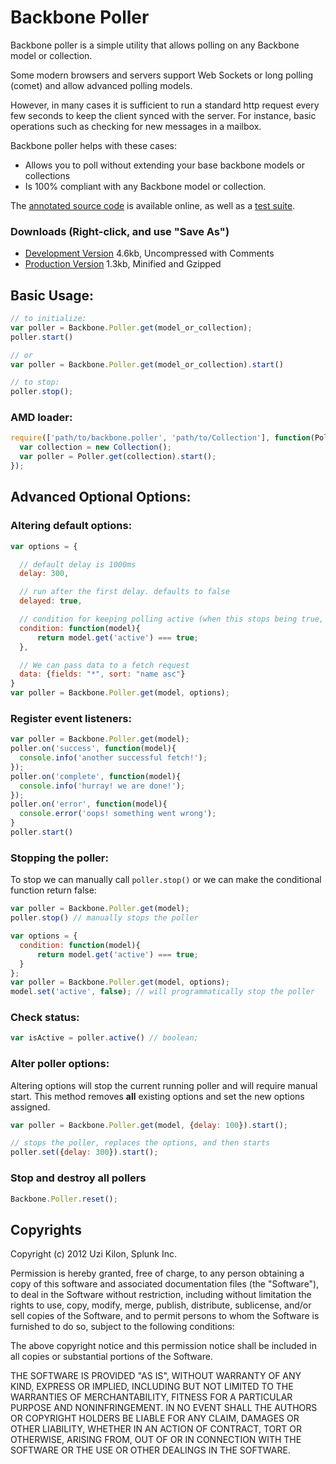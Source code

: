 # Backbone Poller
Backbone poller is a simple utility that allows polling on any Backbone model or collection.

Some modern browsers and servers support Web Sockets or long polling (comet) and allow advanced polling models.

However, in many cases it is sufficient to run a standard http request every few seconds to keep the client synced with the server. For instance, basic operations such as checking for new messages in a mailbox.

Backbone poller helps with these cases:

- Allows you to poll without extending your base backbone models or collections
- Is 100% compliant with any Backbone model or collection.

The [annotated source code](<http://uzikilon.github.com/backbone-poller/>) is available online, as well as a [test suite](<http://uzikilon.github.com/backbone-poller/SpecRunner.html>).

### Downloads (Right-click, and use "Save As")

- [Development Version](<https://raw.github.com/uzikilon/backbone-poller/0.2.7/backbone.poller.js>)    4.6kb, Uncompressed with Comments
- [Production Version](<https://raw.github.com/uzikilon/backbone-poller/0.2.7/backbone.poller.min.js>)   1.3kb, Minified and Gzipped


## Basic Usage:
``` javascript
// to initialize:
var poller = Backbone.Poller.get(model_or_collection);
poller.start()

// or
var poller = Backbone.Poller.get(model_or_collection).start()

// to stop:
poller.stop();
```

### AMD loader:
``` javascript
require(['path/to/backbone.poller', 'path/to/Collection'], function(Poller, Collection) {
  var collection = new Collection();
  var poller = Poller.get(collection).start();
});
```

## Advanced Optional Options:

### Altering default options:
``` javascript
var options = {

  // default delay is 1000ms
  delay: 300,

  // run after the first delay. defaults to false
  delayed: true,

  // condition for keeping polling active (when this stops being true, polling will stop)
  condition: function(model){
      return model.get('active') === true;
  },

  // We can pass data to a fetch request
  data: {fields: "*", sort: "name asc"}
}
var poller = Backbone.Poller.get(model, options);
```

### Register event listeners:
``` javascript
var poller = Backbone.Poller.get(model);
poller.on('success', function(model){
  console.info('another successful fetch!');
});
poller.on('complete', function(model){
  console.info('hurray! we are done!');
});
poller.on('error', function(model){
  console.error('oops! something went wrong');
}
poller.start()
```
### Stopping the poller:
To stop we can manually call `poller.stop()` or we can make the conditional function return false:
``` javascript
var poller = Backbone.Poller.get(model);
poller.stop() // manually stops the poller

var options = {
  condition: function(model){
      return model.get('active') === true;
  }
};
var poller = Backbone.Poller.get(model, options);
model.set('active', false); // will programmatically stop the poller
```

### Check status:
``` javascript
var isActive = poller.active() // boolean;
```

### Alter poller options:
Altering options will stop the current running poller and will require manual start.
This method removes **all** existing options and set the new options assigned.
``` javascript
var poller = Backbone.Poller.get(model, {delay: 100}).start();

// stops the poller, replaces the options, and then starts
poller.set({delay: 300}).start();
```

### Stop and destroy all pollers
``` javascript
Backbone.Poller.reset();
```


## Copyrights
Copyright (c) 2012 Uzi Kilon, Splunk Inc.

Permission is hereby granted, free of charge, to any person
obtaining a copy of this software and associated documentation
files (the "Software"), to deal in the Software without
restriction, including without limitation the rights to use,
copy, modify, merge, publish, distribute, sublicense, and/or sell
copies of the Software, and to permit persons to whom the
Software is furnished to do so, subject to the following
conditions:

The above copyright notice and this permission notice shall be
included in all copies or substantial portions of the Software.

THE SOFTWARE IS PROVIDED "AS IS", WITHOUT WARRANTY OF ANY KIND,
EXPRESS OR IMPLIED, INCLUDING BUT NOT LIMITED TO THE WARRANTIES
OF MERCHANTABILITY, FITNESS FOR A PARTICULAR PURPOSE AND
NONINFRINGEMENT. IN NO EVENT SHALL THE AUTHORS OR COPYRIGHT
HOLDERS BE LIABLE FOR ANY CLAIM, DAMAGES OR OTHER LIABILITY,
WHETHER IN AN ACTION OF CONTRACT, TORT OR OTHERWISE, ARISING
FROM, OUT OF OR IN CONNECTION WITH THE SOFTWARE OR THE USE OR
OTHER DEALINGS IN THE SOFTWARE.
